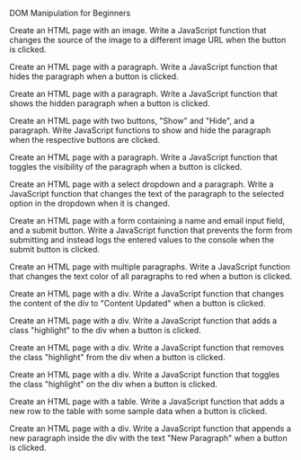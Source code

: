 DOM Manipulation for Beginners






Create an HTML page with an image. Write a JavaScript function that changes the source of the image to a different image URL when the button is clicked.


Create an HTML page with a paragraph. Write a JavaScript function that hides the paragraph when a button is clicked.

Create an HTML page with a paragraph. Write a JavaScript function that shows the hidden paragraph when a button is clicked.

Create an HTML page with two buttons, "Show" and "Hide", and a paragraph. Write JavaScript functions to show and hide the paragraph when the respective buttons are clicked.

Create an HTML page with a paragraph. Write a JavaScript function that toggles the visibility of the paragraph when a button is clicked.

Create an HTML page with a select dropdown and a paragraph. Write a JavaScript function that changes the text of the paragraph to the selected option in the dropdown when it is changed.

Create an HTML page with a form containing a name and email input field, and a submit button. Write a JavaScript function that prevents the form from submitting and instead logs the entered values to the console when the submit button is clicked.

Create an HTML page with multiple paragraphs. Write a JavaScript function that changes the text color of all paragraphs to red when a button is clicked.

Create an HTML page with a div. Write a JavaScript function that changes the content of the div to "Content Updated" when a button is clicked.

Create an HTML page with a div. Write a JavaScript function that adds a class "highlight" to the div when a button is clicked.

Create an HTML page with a div. Write a JavaScript function that removes the class "highlight" from the div when a button is clicked.

Create an HTML page with a div. Write a JavaScript function that toggles the class "highlight" on the div when a button is clicked.

Create an HTML page with a table. Write a JavaScript function that adds a new row to the table with some sample data when a button is clicked.

Create an HTML page with a div. Write a JavaScript function that appends a new paragraph inside the div with the text "New Paragraph" when a button is clicked.

